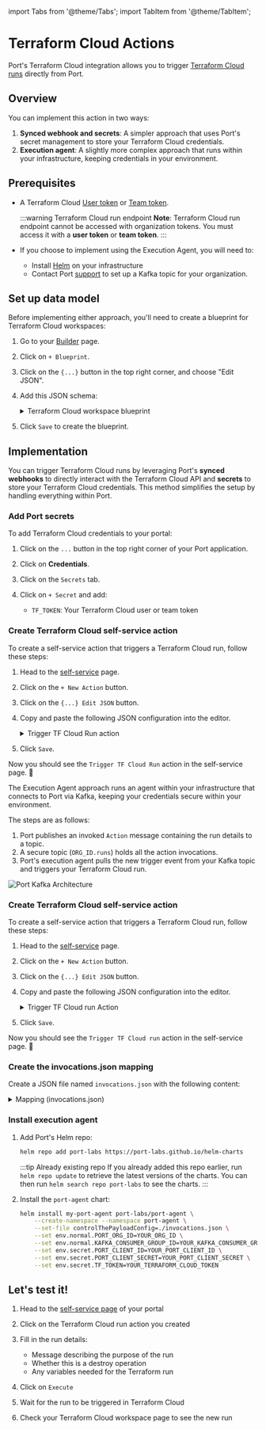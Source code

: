 import Tabs from '@theme/Tabs';
import TabItem from '@theme/TabItem';

# Terraform Cloud Actions

Port's Terraform Cloud integration allows you to trigger [Terraform Cloud runs](https://developer.hashicorp.com/terraform/cloud-docs/api-docs/run#create-a-run) directly from Port.

## Overview

You can implement this action in two ways:
1. **Synced webhook and secrets**: A simpler approach that uses Port's secret management to store your Terraform Cloud credentials.
2. **Execution agent**: A slightly more complex approach that runs within your infrastructure, keeping credentials in your environment.

## Prerequisites

- A Terraform Cloud [User token](https://developer.hashicorp.com/terraform/cloud-docs/users-teams-organizations/users#api-tokens) or [Team token](https://developer.hashicorp.com/terraform/cloud-docs/users-teams-organizations/api-tokens#team-api-tokens).

  :::warning Terraform Cloud run endpoint
  **Note**: Terraform Cloud run endpoint cannot be accessed with organization tokens. You must access it with a **user token** or **team token**.
  :::

- If you choose to implement using the Execution Agent, you will need to:
  - Install [Helm](https://helm.sh) on your infrastructure
  - Contact Port [support](http://support.port.io/) to set up a Kafka topic for your organization.

## Set up data model

Before implementing either approach, you'll need to create a blueprint for Terraform Cloud workspaces:  

1. Go to your [Builder](https://app.getport.io/settings/data-model) page.
2. Click on `+ Blueprint`.
3. Click on the `{...}` button in the top right corner, and choose "Edit JSON".
4. Add this JSON schema:

    <details>
    <summary>Terraform Cloud workspace blueprint</summary>

    ```json showLineNumbers
    {
      "identifier": "terraform_cloud_workspace",
      "title": "Terraform Cloud Workspace",
      "icon": "Terraform",
      "schema": {
        "properties": {
          "workspace_id": {
            "title": "Workspace Id",
            "type": "string"
          },
          "organization_name": {
            "title": "Organization Name",
            "type": "string"
          },
          "workspace_name": {
            "title": "Workspace Name",
            "type": "string"
          }
        },
        "required": ["workspace_id", "organization_name", "workspace_name"]
      },
      "mirrorProperties": {},
      "calculationProperties": {},
      "relations": {}
    }
    ```

    </details>

5. Click `Save` to create the blueprint.

## Implementation

<Tabs>
  <TabItem value="synced-webhook" label="Synced webhook" default>

You can trigger Terraform Cloud runs by leveraging Port's **synced webhooks** to directly interact with the Terraform Cloud API and **secrets** to store your Terraform Cloud credentials. This method simplifies the setup by handling everything within Port.

<h3> Add Port secrets</h3>

To add Terraform Cloud credentials to your portal:

1. Click on the `...` button in the top right corner of your Port application.

2. Click on **Credentials**.

3. Click on the `Secrets` tab.

4. Click on `+ Secret` and add:
   - `TF_TOKEN`: Your Terraform Cloud user or team token

<h3> Create Terraform Cloud self-service action</h3>

To create a self-service action that triggers a Terraform Cloud run, follow these steps:

1. Head to the [self-service](https://app.getport.io/self-serve) page.

2. Click on the `+ New Action` button.

3. Click on the `{...} Edit JSON` button.

4. Copy and paste the following JSON configuration into the editor.

    <details>
    <summary>Trigger TF Cloud Run action</summary>

    ```json showLineNumbers
    {
      "identifier": "terraform_cloud_workspace_trigger_run",
      "title": "Trigger TF Cloud Run",
      "icon": "Terraform",
      "trigger": {
        "type": "self-service",
        "operation": "DAY-2",
        "userInputs": {
          "properties": {
            "is_destroy": {
              "title": "Is Destroy",
              "type": "boolean",
              "default": false
            },
            "message": {
              "title": "Message",
              "type": "string",
              "default": "Triggered via Port"
            },
            "variables": {
              "title": "Variables",
              "type": "object",
              "default": {}
            }
          },
          "required": ["message"],
          "order": ["message", "is_destroy", "variables"]
        },
        "blueprintIdentifier": "terraform_cloud_workspace"
      },
      "invocationMethod": {
        "type": "WEBHOOK",
        "url": "https://app.terraform.io/api/v2/runs",
        "agent": false,
        "synchronized": true,
        "method": "POST",
        "headers": {
          "Authorization": "Bearer {{.secrets.TF_TOKEN}}",
          "Content-Type": "application/vnd.api+json"
        },
        "body": {
          "data": {
            "attributes": {
              "is-destroy": "{{.inputs.is_destroy}}",
              "message": "{{.inputs.message}}",
              "variables": "{{.inputs.variables | toTFVariables}}"
            },
            "type": "runs",
            "relationships": {
              "workspace": {
                "data": {
                  "type": "workspaces",
                  "id": "{{.entity.properties.workspace_id}}"
                }
              }
            }
          }
        }
      },
      "requiredApproval": false
    }
    ```

    </details>

5. Click `Save`.

Now you should see the `Trigger TF Cloud Run` action in the self-service page. 🎉

  </TabItem>
  <TabItem value="agent" label="Execution agent">

The Execution Agent approach runs an agent within your infrastructure that connects to Port via Kafka, keeping your credentials secure within your environment.

The steps are as follows:
1. Port publishes an invoked `Action` message containing the run details to a topic.
2. A secure topic (`ORG_ID.runs`) holds all the action invocations.
3. Port's execution agent pulls the new trigger event from your Kafka topic and triggers your Terraform Cloud run.

![Port Kafka Architecture](/img/self-service-actions/setup-backend/terraform-cloud/terraform-cloud-agent-architecture.png)

<h3> Create Terraform Cloud self-service action</h3>

To create a self-service action that triggers a Terraform Cloud run, follow these steps:

1. Head to the [self-service](https://app.getport.io/self-serve) page.

2. Click on the `+ New Action` button.

3. Click on the `{...} Edit JSON` button.

4. Copy and paste the following JSON configuration into the editor.

    <details>
    <summary>Trigger TF Cloud run Action</summary>

    ```json showLineNumbers
    {
      "identifier": "terraform_cloud_workspace_trigger_tf_run",
      "title": "Trigger TF Cloud run",
      "icon": "Terraform",
      "trigger": {
        "type": "self-service",
        "operation": "DAY-2",
        "userInputs": {
          "properties": {},
          "required": [],
          "order": []
        },
        "blueprintIdentifier": "terraform_cloud_workspace"
      },
      "invocationMethod": {
        "type": "WEBHOOK",
        "url": "https://app.terraform.io/api/v2/runs/",
        "agent": true,
        "synchronized": false,
        "method": "POST",
        "body": {
          "action": "{{ .action.identifier[(\"terraform_cloud_workspace_\" | length):] }}",
          "resourceType": "run",
          "status": "TRIGGERED",
          "trigger": "{{ .trigger | {by, origin, at} }}",
          "context": {
            "entity": "{{.entity.identifier}}",
            "blueprint": "{{.action.blueprint}}",
            "runId": "{{.run.id}}"
          },
          "payload": {
            "entity": "{{ (if .entity == {} then null else .entity end) }}",
            "action": {
              "invocationMethod": {
                "type": "WEBHOOK",
                "agent": true,
                "synchronized": false,
                "method": "POST",
                "url": "https://app.terraform.io/api/v2/runs/"
              },
              "trigger": "{{.trigger.operation}}"
            },
            "properties": {},
            "censoredProperties": "{{.action.encryptedProperties}}"
          }
        }
      },
      "requiredApproval": false
    }
    ```

    </details>

5. Click `Save`.

Now you should see the `Trigger TF Cloud run` action in the self-service page. 🎉

<h3> Create the invocations.json mapping</h3>

Create a JSON file named `invocations.json` with the following content:

<details>
<summary>Mapping (invocations.json)</summary>

```json
[
  {
    "enabled": ".action == \"trigger_tf_run\"",
    "headers": {
      "Authorization": "\"Bearer \" + env.TF_TOKEN",
      "Content-Type": "\"application/vnd.api+json\""
    },
    "body": {
      "data": {
        "attributes": {
          "is-destroy": false,
          "message": "\"Triggered via Port\"",
          "variables": ".payload.properties | to_entries | map({key: .key, value: .value})"
        },
        "type": "\"runs\"",
        "relationships": {
          "workspace": {
            "data": {
              "type": "\"workspaces\"",
              "id": ".payload.entity.properties.workspace_id"
            }
          }
        }
      }
    },
    "report": {
      "status": "if .response.statusCode == 201 then \"SUCCESS\" else \"FAILURE\" end",
      "link": "\"https://app.terraform.io/app/\" + .body.payload.entity.properties.organization_name + \"/workspaces/\" + .body.payload.entity.properties.workspace_name + \"/runs/\" + .response.json.data.id",
      "externalRunId": ".response.json.data.id"
    }
  }
]
```

</details>

<h3> Install execution agent</h3>

1. Add Port's Helm repo:

    ```sh showLineNumbers
    helm repo add port-labs https://port-labs.github.io/helm-charts
    ```

    :::tip Already existing repo 
    If you already added this repo earlier, run `helm repo update` to retrieve
    the latest versions of the charts. You can then run `helm search repo port-labs` to see the charts.
    :::

2. Install the `port-agent` chart:

    ```sh showLineNumbers
    helm install my-port-agent port-labs/port-agent \
        --create-namespace --namespace port-agent \
        --set-file controlThePayloadConfig=./invocations.json \
        --set env.normal.PORT_ORG_ID=YOUR_ORG_ID \
        --set env.normal.KAFKA_CONSUMER_GROUP_ID=YOUR_KAFKA_CONSUMER_GROUP \
        --set env.secret.PORT_CLIENT_ID=YOUR_PORT_CLIENT_ID \
        --set env.secret.PORT_CLIENT_SECRET=YOUR_PORT_CLIENT_SECRET \
        --set env.secret.TF_TOKEN=YOUR_TERRAFORM_CLOUD_TOKEN
    ```

  </TabItem>
</Tabs>

## Let's test it!

1. Head to the [self-service page](https://app.getport.io/self-serve) of your portal

2. Click on the Terraform Cloud run action you created

3. Fill in the run details:
   - Message describing the purpose of the run
   - Whether this is a destroy operation
   - Any variables needed for the Terraform run

4. Click on `Execute`

5. Wait for the run to be triggered in Terraform Cloud

6. Check your Terraform Cloud workspace page to see the new run
